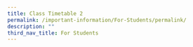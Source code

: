 ```yaml
---
title: Class Timetable 2
permalink: /important-information/For-Students/permalink/
description: ""
third_nav_title: For Students
---
```

